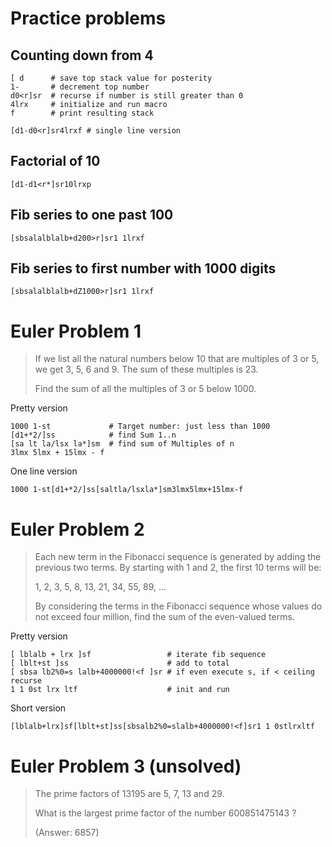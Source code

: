 # Practice problems

## Counting down from 4

    [ d      # save top stack value for posterity
    1-       # decrement top number
    d0<r]sr  # recurse if number is still greater than 0
    4lrx     # initialize and run macro
    f        # print resulting stack

    [d1-d0<r]sr4lrxf # single line version

## Factorial of 10

    [d1-d1<r*]sr10lrxp

## Fib series to one past 100

    [sbsalalblalb+d200>r]sr1 1lrxf

## Fib series to first number with 1000 digits

    [sbsalalblalb+dZ1000>r]sr1 1lrxf

# Euler Problem 1
> If we list all the natural numbers below 10 that are multiples of 3 or 5, we get 3, 5, 6 and 9. The sum of these multiples is 23.
>
> Find the sum of all the multiples of 3 or 5 below 1000.

Pretty version

    1000 1-st             # Target number: just less than 1000
    [d1+*2/]ss            # find Sum 1..n
    [sa lt la/lsx la*]sm  # find sum of Multiples of n
    3lmx 5lmx + 15lmx - f

One line version

    1000 1-st[d1+*2/]ss[saltla/lsxla*]sm3lmx5lmx+15lmx-f

# Euler Problem 2
> Each new term in the Fibonacci sequence is generated by adding the previous two terms. By starting with 1 and 2, the first 10 terms will be:
>
> 1, 2, 3, 5, 8, 13, 21, 34, 55, 89, ...
>
> By considering the terms in the Fibonacci sequence whose values do not exceed four million, find the sum of the even-valued terms.

Pretty version

    [ lblalb + lrx ]sf                 # iterate fib sequence
    [ lblt+st ]ss                      # add to total
    [ sbsa lb2%0=s lalb+4000000!<f ]sr # if even execute s, if < ceiling recurse
    1 1 0st lrx ltf                    # init and run

Short version

    [lblalb+lrx]sf[lblt+st]ss[sbsalb2%0=slalb+4000000!<f]sr1 1 0stlrxltf

# Euler Problem 3 (unsolved)
> The prime factors of 13195 are 5, 7, 13 and 29.
>
> What is the largest prime factor of the number 600851475143 ?
>
> (Answer: 6857)
